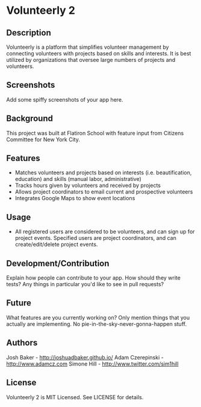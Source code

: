 # Volunteerly 2

## Description

Volunteerly is a platform that simplifies volunteer management by connecting volunteers with projects based on skills and interests. It is best utilized by organizations that oversee large numbers of projects and volunteers.

## Screenshots

Add some spiffy screenshots of your app here.

## Background

This project was built at Flatiron School with feature input from Citizens Committee for New York City.

## Features

- Matches volunteers and projects based on interests (i.e. beautification, education) and skills (manual labor, administrative)
- Tracks hours given by volunteers and received by projects
- Allows project coordinators to email current and prospective volunteers
- Integrates Google Maps to show event locations

## Usage

- All registered users are considered to be volunteers, and can sign up for project events. Specified users are project coordinators, and can create/edit/delete project events.

## Development/Contribution

Explain how people can contribute to your app. How should they write tests?
Any things in particular you'd like to see in pull requests?

## Future

What features are you currently working on? Only mention things that you
actually are implementing. No pie-in-the-sky-never-gonna-happen stuff.

## Authors

Josh Baker - http://joshuadbaker.github.io/
Adam Czerepinski - http://www.adamcz.com
Simone Hill - http://www.twitter.com/sim1hill

## License

Volunteerly 2 is MIT Licensed. See LICENSE for details.